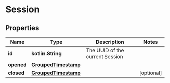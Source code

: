 
# Session

## Properties
Name | Type | Description | Notes
------------ | ------------- | ------------- | -------------
**id** | **kotlin.String** | The UUID of the current Session | 
**opened** | [**GroupedTimestamp**](GroupedTimestamp.md) |  | 
**closed** | [**GroupedTimestamp**](GroupedTimestamp.md) |  |  [optional]



